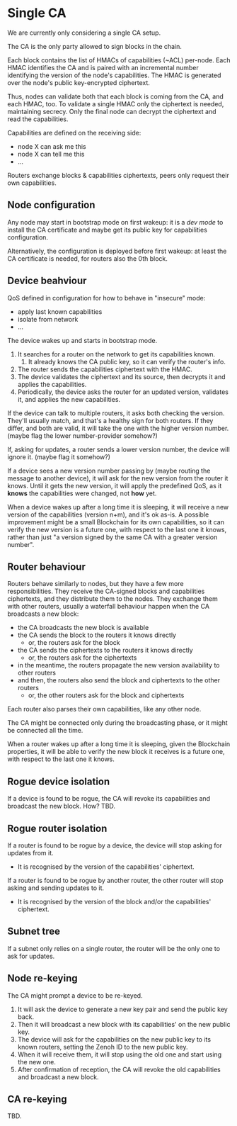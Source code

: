 Single CA
=========

We are currently only considering a single CA setup.

The CA is the only party allowed to sign blocks in the chain.

Each block contains the list of HMACs of capabilities (~ACL) per-node.
Each HMAC identifies the CA and is paired with an incremental number identifying the version of the node's capabilities.
The HMAC is generated over the node's public key-encrypted ciphertext.

Thus, nodes can validate both that each block is coming from the CA, and each HMAC, too.
To validate a single HMAC only the ciphertext is needed, maintaining secrecy.
Only the final node can decrypt the ciphertext and read the capabilities.

Capabilities are defined on the receiving side:
* node X can ask me this
* node X can tell me this
* ...

Routers exchange blocks & capabilities ciphertexts, peers only request their own capabilities.


Node configuration
------------------

Any node may start in bootstrap mode on first wakeup: it is a _dev mode_ to install the CA certificate and maybe get its public key for capabilities configuration.

Alternatively, the configuration is deployed before first wakeup: at least the CA certificate is needed, for routers also the 0th block.

Device beahviour
----------------

QoS defined in configuration for how to behave in "insecure" mode:
* apply last known capabilities
* isolate from network
* ...

The device wakes up and starts in bootstrap mode.
1. It searches for a router on the network to get its capabilities known.
   1. It already knows the CA public key, so it can verify the router's info.
2. The router sends the capabilities ciphertext with the HMAC.
3. The device validates the ciphertext and its source, then decrypts it and applies the capabilities.
4. Periodically, the device asks the router for an updated version, validates it, and applies the new capabilities.

If the device can talk to multiple routers, it asks both checking the version. They'll usually match, and that's a healthy sign for both routers.
If they differ, and both are valid, it will take the one with the higher version number. (maybe flag the lower number-provider somehow?)

If, asking for updates, a router sends a lower version number, the device will ignore it. (maybe flag it somehow?)

If a device sees a new version number passing by (maybe routing the message to another device), it will ask for the new version from the router it knows.
Until it gets the new version, it will apply the predefined QoS, as it **knows** the capabilities were changed, not **how** yet.

When a device wakes up after a long time it is sleeping, it will receive a new version of the capabilities (version n+m), and it's ok as-is.
A possible improvement might be a small Blockchain for its own capabilities, so it can verify the new version is a future one, with respect to the last one it knows, rather than just "a version signed by the same CA with a greater version number".


Router behaviour
----------------

Routers behave similarly to nodes, but they have a few more responsibilities.
They receive the CA-signed blocks and capabilities ciphertexts, and they distribute them to the nodes.
They exchange them with other routers, usually a waterfall behaviour happen when the CA broadcasts a new block:
* the CA broadcasts the new block is available
* the CA sends the block to the routers it knows directly
  * or, the routers ask for the block
* the CA sends the ciphertexts to the routers it knows directly
  * or, the routers ask for the ciphertexts
* in the meantime, the routers propagate the new version availability to other routers
* and then, the routers also send the block and ciphertexts to the other routers
  * or, the other routers ask for the block and ciphertexts

Each router also parses their own capabilities, like any other node.

The CA might be connected only during the broadcasting phase, or it might be connected all the time.

When a router wakes up after a long time it is sleeping, given the Blockchain properties, it will be able to verify the new block it receives is a future one, with respect to the last one it knows.

Rogue device isolation
----------------------

If a device is found to be rogue, the CA will revoke its capabilities and broadcast the new block.
How? TBD.


Rogue router isolation
----------------------

If a router is found to be rogue by a device, the device will stop asking for updates from it.
- It is recognised by the version of the capabilities' ciphertext.

If a router is found to be rogue by another router, the other router will stop asking and sending updates to it.
- It is recognised by the version of the block and/or the capabilities' ciphertext.


Subnet tree
-----------

If a subnet only relies on a single router, the router will be the only one to ask for updates.


Node re-keying
--------------

The CA might prompt a device to be re-keyed.
1. It will ask the device to generate a new key pair and send the public key back.
2. Then it will broadcast a new block with its capabilities' on the new public key.
3. The device will ask for the capabilities on the new public key to its known routers, setting the Zenoh ID to the new public key.
4. When it will receive them, it will stop using the old one and start using the new one.
5. After confirmation of reception, the CA will revoke the old capabilities and broadcast a new block.


CA re-keying
------------
TBD.
